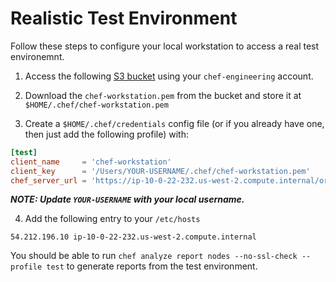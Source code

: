 # Realistic Test Environment
Follow these steps to configure your local workstation to access a real
test environemnt.

1) Access the following [S3 bucket](https://s3.console.aws.amazon.com/s3/buckets/chef-workstation/environments/test/)
using your `chef-engineering` account.

2) Download the `chef-workstation.pem` from the bucket and store it at
`$HOME/.chef/chef-workstation.pem`

3) Create a `$HOME/.chef/credentials` config file (or if you already have
one, then just add the following profile) with:
  ```toml
  [test]
  client_name     = 'chef-workstation'
  client_key      = '/Users/YOUR-USERNAME/.chef/chef-workstation.pem'
  chef_server_url = 'https://ip-10-0-22-232.us-west-2.compute.internal/organizations/gtms'
  ```
  _**NOTE: Update `YOUR-USERNAME` with your local username.**_

4) Add the following entry to your `/etc/hosts`
```
54.212.196.10 ip-10-0-22-232.us-west-2.compute.internal
```

You should be able to run `chef analyze report nodes --no-ssl-check --profile test`
to generate reports from the test environment.
